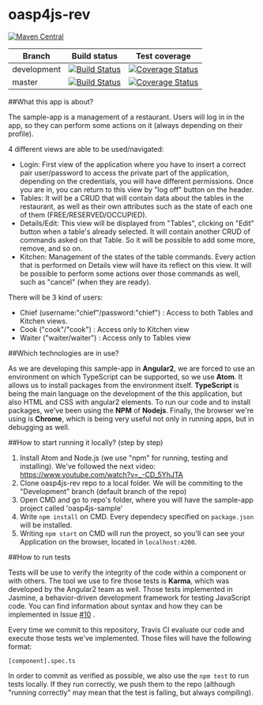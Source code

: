 # oasp4js-rev



[![Maven Central](https://maven-badges.herokuapp.com/maven-central/com.github.oasp-forge/oasp4js-rev/badge.svg?style=flat-square)]()


|Branch|Build status|Test coverage|
|---|---|---|
|development|[![Build Status](https://travis-ci.org/oasp-forge/oasp4js-rev.svg?branch=development)](https://travis-ci.org/oasp-forge/oasp4js-rev)|[![Coverage Status](https://coveralls.io/repos/github/oasp-forge/oasp4js-rev/badge.svg?branch=development)](https://coveralls.io/github/oasp-forge/oasp4js-rev?branch=development)|
|master|[![Build Status](https://travis-ci.org/oasp-forge/oasp4js-rev.svg?branch=master)](https://travis-ci.org/oasp-forge/oasp4js-rev)|[![Coverage Status](https://coveralls.io/repos/github/oasp-forge/oasp4js-rev/badge.svg?branch=master)](https://coveralls.io/github/oasp-forge/oasp4js-rev?branch=master)|



##What this app is about?

The sample-app is a management of a restaurant. Users will log in in the app, so they can perform some actions on it (always depending on their profile). 

4 different views are able to be used/navigated:
- Login: First view of the application where you have to insert a correct pair user/password to access the private part of the application, depending on the credentials, you will have different permissions. Once you are in, you can return to this view by "log off" button on the header.
- Tables: It will be a CRUD that will contain data about the tables in the restaurant, as well as their own attributes such as the state of each one of them (FREE/RESERVED/OCCUPIED).
- Details/Edit: This view will be displayed from "Tables", clicking on "Edit" button when a table's already selected. It will contain another CRUD of commands asked on that Table. So it will be possible to add some more, remove, and so on.
- Kitchen: Management of the states of the table commands. Every action that is performed on Details view will have its reflect on this view. It will be possible to perform some actions over those commands as well, such as "cancel" (when they are ready).

There will be 3 kind of users:
- Chief (username:"chief"/password:"chief") : Access to both Tables and Kitchen views.
- Cook ("cook"/"cook") : Access only to Kitchen view
- Waiter ("waiter/waiter") : Access only to Tables view

##Which technologies are in use?

As we are developing this sample-app in **Angular2**, we are forced to use an environment on which TypeScript can be supported, so we use **Atom**. It allows us to install packages from the environment itself. **TypeScript** is being the main language on the development of the this application, but also HTML and CSS with angular2 elements. To run our code and to install packages, we've been using the **NPM** of **Nodejs**. Finally, the browser we're using is **Chrome**, which is being very useful not only in running apps, but in debugging as well.

##How to start running it locally? (step by step)

1. Install Atom and Node.js (we use "npm" for running, testing and installing). We've followed the next video: https://www.youtube.com/watch?v=_-CD_5YhJTA
2. Clone oasp4js-rev repo to a local folder. We will be commiting to the "Development" branch (default branch of the repo)
3. Open CMD and go to repo's folder, where you will have the sample-app project called 'oasp4js-sample'
4. Write `npm install` on CMD. Every dependecy specified on `package.json` will be installed.
5. Writing `npm start` on CMD will run the proyect, so you'll can see your Application on the browser, located in `localhost:4200`.

##How to run tests

Tests will be use to verify the integrity of the code within a component or with others. The tool we use to fire those tests is **Karma**, which was developed by the Angular2 team as well. Those tests implemented in Jasmine, a behavior-driven development framework for testing JavaScript code. You can find information about syntax and how they can be implemented in Issue [#10](../../issues/10) .

Every time we commit to this repository, Travis CI evaluate our code and execute those tests we've implemented. Those files will have the following format:

`[component].spec.ts`

In order to commit as verified as possible, we also use the `npm test` to run tests locally. If they run correctly, we push them to the repo (although "running correctly" may mean that the test is failing, but always compiling).
